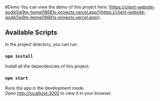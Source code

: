#Demo
You can view the demo of this project here: [https://client-website-godik5w9m-hemel18681s-projects.vercel.app/](https://client-website-godik5w9m-hemel18681s-projects.vercel.app/).

## Available Scripts

In the project directory, you can run:

### `npm install`

Install all the dependencies of this project.

### `npm start`

Runs the app in the development mode.\
Open [http://localhost:3000](http://localhost:3000) to view it in your browser.
